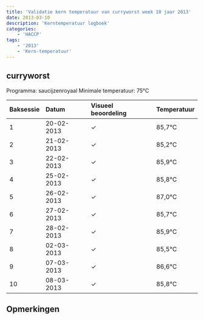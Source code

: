 ```yaml
---
title: 'Validatie kern temperatuur van curryworst week 10 jaar 2013'
date: 2013-03-10
description: 'Kerntemperatuur logboek'
categories:
    - 'HACCP'
tags:
    - '2013'
    - 'Kern-temperatuur'
---
```


## curryworst

Programma: saucijzenroyaal
Minimale temperatuur: 75°C

| Baksessie | Datum | Visueel beoordeling | Temperatuur |
|:---|:---|:---|:---|
| 1 | 20-02-2013 | &check; | 85,7°C |
| 2 | 21-02-2013 | &check; | 85,2°C |
| 3 | 22-02-2013 | &check; | 85,9°C |
| 4 | 25-02-2013 | &check; | 85,8°C |
| 5 | 26-02-2013 | &check; | 87,0°C |
| 6 | 27-02-2013 | &check; | 85,7°C |
| 7 | 28-02-2013 | &check; | 85,9°C |
| 8 | 02-03-2013 | &check; | 85,5°C |
| 9 | 07-03-2013 | &check; | 86,6°C |
| 10 | 08-03-2013 | &check; | 85,8°C |

## Opmerkingen


